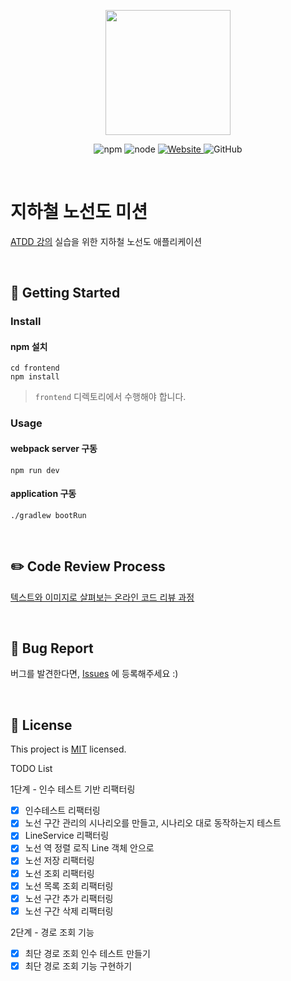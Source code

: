 <p align="center">
    <img width="200px;" src="https://raw.githubusercontent.com/woowacourse/atdd-subway-admin-frontend/master/images/main_logo.png"/>
</p>
<p align="center">
  <img alt="npm" src="https://img.shields.io/badge/npm-%3E%3D%205.5.0-blue">
  <img alt="node" src="https://img.shields.io/badge/node-%3E%3D%209.3.0-blue">
  <a href="https://edu.nextstep.camp/c/R89PYi5H" alt="nextstep atdd">
    <img alt="Website" src="https://img.shields.io/website?url=https%3A%2F%2Fedu.nextstep.camp%2Fc%2FR89PYi5H">
  </a>
  <img alt="GitHub" src="https://img.shields.io/github/license/next-step/atdd-subway-service">
</p>

<br>

# 지하철 노선도 미션
[ATDD 강의](https://edu.nextstep.camp/c/R89PYi5H) 실습을 위한 지하철 노선도 애플리케이션

<br>

## 🚀 Getting Started

### Install
#### npm 설치
```
cd frontend
npm install
```
> `frontend` 디렉토리에서 수행해야 합니다.

### Usage
#### webpack server 구동
```
npm run dev
```
#### application 구동
```
./gradlew bootRun
```
<br>

## ✏️ Code Review Process
[텍스트와 이미지로 살펴보는 온라인 코드 리뷰 과정](https://github.com/next-step/nextstep-docs/tree/master/codereview)

<br>

## 🐞 Bug Report

버그를 발견한다면, [Issues](https://github.com/next-step/atdd-subway-service/issues) 에 등록해주세요 :)

<br>

## 📝 License

This project is [MIT](https://github.com/next-step/atdd-subway-service/blob/master/LICENSE.md) licensed.

TODO List

1단계 - 인수 테스트 기반 리팩터링

-[x] 인수테스트 리팩터링 
- [x] 노선 구간 관리의 시나리오를 만들고, 시나리오 대로 동작하는지 테스트 
- [x] LineService 리팩터링 
- [x] 노선 역 정렬 로직 Line 객체 안으로 
- [x] 노선 저장 리팩터링 
- [x] 노선 조회 리팩터링 
- [x] 노선 목록 조회 리팩터링 
- [x] 노선 구간 추가 리팩터링 
- [x] 노선 구간 삭제 리팩터링

2단계 - 경로 조회 기능

-[x] 최단 경로 조회 인수 테스트 만들기 
-[x] 최단 경로 조회 기능 구현하기
